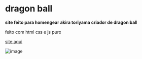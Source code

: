 # dragon ball
**site feito para homengear akira toriyama criador de dragon ball**


feito com html css e js puro

[site aqui](https://ggvictor.github.io/dragon_ball/)

![image](https://github.com/ggvictor/dragon_ball/assets/107512940/0c55853e-f1ee-48ff-b1bb-bb469a2afacd)

